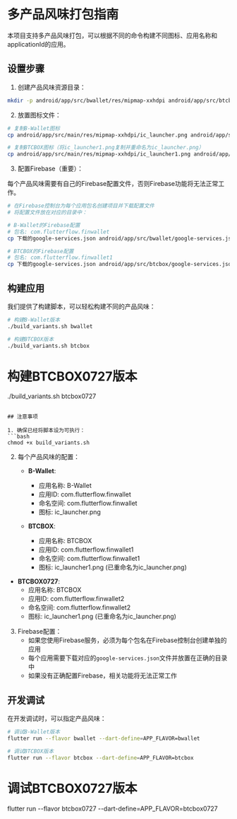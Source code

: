 # 多产品风味打包指南

本项目支持多产品风味打包，可以根据不同的命令构建不同图标、应用名称和applicationId的应用。

## 设置步骤

1. 创建产品风味资源目录：

```bash
mkdir -p android/app/src/bwallet/res/mipmap-xxhdpi android/app/src/btcbox/res/mipmap-xxhdpi
```

2. 放置图标文件：

```bash
# 复制B-Wallet图标
cp android/app/src/main/res/mipmap-xxhdpi/ic_launcher.png android/app/src/bwallet/res/mipmap-xxhdpi/

# 复制BTCBOX图标（将ic_launcher1.png复制并重命名为ic_launcher.png）
cp android/app/src/main/res/mipmap-xxhdpi/ic_launcher1.png android/app/src/btcbox/res/mipmap-xxhdpi/ic_launcher.png
```

3. 配置Firebase（重要）：

每个产品风味需要有自己的Firebase配置文件，否则Firebase功能将无法正常工作。

```bash
# 在Firebase控制台为每个应用包名创建项目并下载配置文件
# 将配置文件放在对应的目录中：

# B-Wallet的Firebase配置
# 包名: com.flutterflow.finwallet
cp 下载的google-services.json android/app/src/bwallet/google-services.json

# BTCBOX的Firebase配置
# 包名: com.flutterflow.finwallet1
cp 下载的google-services.json android/app/src/btcbox/google-services.json
```

## 构建应用

我们提供了构建脚本，可以轻松构建不同的产品风味：

```bash
# 构建B-Wallet版本
./build_variants.sh bwallet

# 构建BTCBOX版本
./build_variants.sh btcbox
```

# 构建BTCBOX0727版本
./build_variants.sh btcbox0727
```

## 注意事项

1. 确保已经将脚本设为可执行：
```bash
chmod +x build_variants.sh
```

2. 每个产品风味的配置：
   - **B-Wallet**:
     - 应用名称: B-Wallet
     - 应用ID: com.flutterflow.finwallet
     - 命名空间: com.flutterflow.finwallet
     - 图标: ic_launcher.png
   
   - **BTCBOX**:
     - 应用名称: BTCBOX
     - 应用ID: com.flutterflow.finwallet1
     - 命名空间: com.flutterflow.finwallet1
     - 图标: ic_launcher1.png (已重命名为ic_launcher.png)

  - **BTCBOX0727**:
     - 应用名称: BTCBOX
     - 应用ID: com.flutterflow.finwallet2
     - 命名空间: com.flutterflow.finwallet2
     - 图标: ic_launcher1.png (已重命名为ic_launcher.png)

3. Firebase配置：
   - 如果您使用Firebase服务，必须为每个包名在Firebase控制台创建单独的应用
   - 每个应用需要下载对应的`google-services.json`文件并放置在正确的目录中
   - 如果没有正确配置Firebase，相关功能将无法正常工作

## 开发调试

在开发调试时，可以指定产品风味：

```bash
# 调试B-Wallet版本
flutter run --flavor bwallet --dart-define=APP_FLAVOR=bwallet

# 调试BTCBOX版本
flutter run --flavor btcbox --dart-define=APP_FLAVOR=btcbox
``` 

# 调试BTCBOX0727版本
flutter run --flavor btcbox0727 --dart-define=APP_FLAVOR=btcbox0727
```